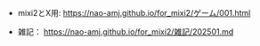- mixi2とX用:
https://nao-amj.github.io/for_mixi2/ゲーム/001.html

- 雑記：
https://nao-amj.github.io/for_mixi2/雑記/202501.md